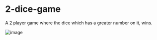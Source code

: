 # 2-dice-game
A 2 player game where the dice which has a greater number on it, wins.

![image](https://user-images.githubusercontent.com/59813745/122665481-1a9a1480-d1c5-11eb-9717-880382684a6b.png)
